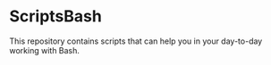 # ScriptsBash
This repository contains scripts that can help you in your day-to-day working with Bash.